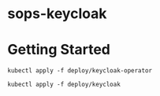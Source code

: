 # sops-keycloak

# Getting Started

```shell
kubectl apply -f deploy/keycloak-operator
```

```shell
kubectl apply -f deploy/keycloak
```
